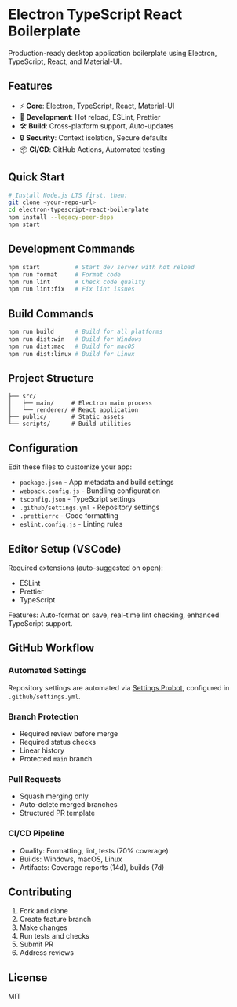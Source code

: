 # Electron TypeScript React Boilerplate

Production-ready desktop application boilerplate using Electron, TypeScript, React, and Material-UI.

## Features

- ⚡️ **Core**: Electron, TypeScript, React, Material-UI
- 🔧 **Development**: Hot reload, ESLint, Prettier
- 🛠️ **Build**: Cross-platform support, Auto-updates
- 🔒 **Security**: Context isolation, Secure defaults
- 📦 **CI/CD**: GitHub Actions, Automated testing

## Quick Start

```bash
# Install Node.js LTS first, then:
git clone <your-repo-url>
cd electron-typescript-react-boilerplate
npm install --legacy-peer-deps
npm start
```

## Development Commands

```bash
npm start          # Start dev server with hot reload
npm run format     # Format code
npm run lint       # Check code quality
npm run lint:fix   # Fix lint issues
```

## Build Commands

```bash
npm run build      # Build for all platforms
npm run dist:win   # Build for Windows
npm run dist:mac   # Build for macOS
npm run dist:linux # Build for Linux
```

## Project Structure

```
├── src/
│   ├── main/     # Electron main process
│   └── renderer/ # React application
├── public/       # Static assets
└── scripts/      # Build utilities
```

## Configuration

Edit these files to customize your app:

- `package.json` - App metadata and build settings
- `webpack.config.js` - Bundling configuration
- `tsconfig.json` - TypeScript settings
- `.github/settings.yml` - Repository settings
- `.prettierrc` - Code formatting
- `eslint.config.js` - Linting rules

## Editor Setup (VSCode)

Required extensions (auto-suggested on open):

- ESLint
- Prettier
- TypeScript

Features: Auto-format on save, real-time lint checking, enhanced TypeScript support.

## GitHub Workflow

### Automated Settings

Repository settings are automated via [Settings Probot](https://github.com/apps/settings), configured in `.github/settings.yml`.

### Branch Protection

- Required review before merge
- Required status checks
- Linear history
- Protected `main` branch

### Pull Requests

- Squash merging only
- Auto-delete merged branches
- Structured PR template

### CI/CD Pipeline

- Quality: Formatting, lint, tests (70% coverage)
- Builds: Windows, macOS, Linux
- Artifacts: Coverage reports (14d), builds (7d)

## Contributing

1. Fork and clone
2. Create feature branch
3. Make changes
4. Run tests and checks
5. Submit PR
6. Address reviews

## License

MIT
